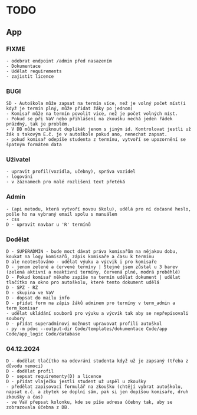 # TODO

## App

### FIXME
    - odebrat endpoint /admin před nasazením
    - Dokumentace
    - Udělat requirements
    - zajistit licence

### BUGI
    SD - Autoškola může zapsat na termín více, než je volný počet míst(i když je termín plný, může přidat žáky po jednom)
    - Komisař může na termín povolit více, než je počet volných míst.
    - Pokud se při VaV nebo přihlášení na zkoušku nechá jeden řádek prázdný, tak je problém.
    - V DB může vzniknout duplikát jenom s jiným id. Kontrolovat jestli už žák s takovým E.č. je v autoškole pokud ano, nenechat zapsat.
    - pokud komisař odepíše studenta z termínu, vytvoří se upozornění se špatným formátem data 

### Uživatel
    - upravit profil(vozidla, učebny), správa vozidel
    - logování
    - v záznamech pro malé rozlišení text přetéká
    
### Admin 
    - (api metodu, která vytvoří novou školu), udělá pro ní dočasné heslo, pošle ho na vybraný email spolu s manuálem
    - css
    D - upravit navbar u 'R' termínů
### Dodělat
    D - SUPERADMIN - bude moct dávat práva komisařům na nějakou dobu, koukat na logy komisařů, zápis komisaře a času k termínu
    D ale neotestováno - udělat výuku a výcvik i pro komisaře
    D - jenom zelené a červené termíny | Stejně jsem zůstal u 3 barev (zelená aktivní a neaktivní termíny, červená plné, modrá proběhlé)
    D - Pokud komisař někoho zapíše na termín udělat dokument | udělat tlačítko na okno pro autoškolu, které tento dokument udělá
    D - SPZ - RZ
    D - skupina ve VaV
    D - dopsat do mailu info
    D - přidat form na zápis žáků adminem pro termíny v term_admin a term_komisar
    - udělat ukládání souborů pro výuku a výcvik tak aby se nepřepisovali soubory
    D - přidat superadminovi možnost upravovat profili autoškol
    - py -m pdoc --output-dir Code/templates/dokumentace Code/app Code/app_logic Code/database

### 04.12.2024
    D - dodělat tlačítko na odevrání studenta když už je zapsaný (třeba z důvodu nemoci)
    D - dodělat profil
    D - sepsat requirementy(D) a licence
    D - přidat vlaječku jestli student už uspěl u zkoušky
    - předělat zapisovací formulář na zkoušku (chtějí vybrat autoškolu, napsat e.č. a zbytek se doplní sám, pak si jen dopíšou komisaře, druh zkoušky a čas)
    - ve VaV přepsat kolonku, kde se píše adresa účebny tak, aby se zobrazovala účebna z DB.

    
    